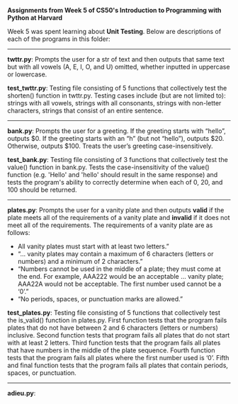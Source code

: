 **Assignments from Week 5 of CS50's Introduction to Programming with Python at Harvard**

Week 5 was spent learning about **Unit Testing**. Below are descriptions of each of the programs in this folder:  
  
-----------------------------------------------------------------------------------------------------------------------------------------------------------
  
**twttr.py**: Prompts the user for a str of text and then outputs that same text but with all vowels (A, E, I, O, and U) omitted, whether inputted in uppercase or lowercase.  
  
**test_twttr.py**: Testing file consisting of 5 functions that collectively test the shorten() function in twttr.py. Testing cases include (but are not limited to): strings with all vowels, strings with all consonants, strings with non-letter characters, strings that consist of an entire sentence.
  
-----------------------------------------------------------------------------------------------------------------------------------------------------------
  
**bank.py**: Prompts the user for a greeting. If the greeting starts with “hello”, outputs $0. If the greeting starts with an “h” (but not “hello”), outputs $20. Otherwise, outputs $100. Treats the user’s greeting case-insensitively.
  
**test_bank.py**: Testing file consisting of 3 functions that collectively test the value() function in bank.py. Tests the case-insensitivity of the value() function (e.g. 'Hello' and 'hello' should result in the same response) and tests the program's ability to correctly determine when each of 0, 20, and 100 should be returned.
  
-----------------------------------------------------------------------------------------------------------------------------------------------------------
  
**plates.py**: Prompts the user for a vanity plate and then outputs **valid** if the plate meets all of the requirements of a vanity plate
and **invalid** if it does not meet all of the requirements. The requirements of a vanity plate are as follows:
   - All vanity plates must start with at least two letters.”
   - “… vanity plates may contain a maximum of 6 characters (letters or numbers) and a minimum of 2 characters.”
   - “Numbers cannot be used in the middle of a plate; they must come at the end. For example, AAA222 would be an acceptable … vanity plate; AAA22A would not be acceptable. The first number used cannot be a ‘0’.”
   - “No periods, spaces, or punctuation marks are allowed.”
  
**test_plates.py**: Testing file consisting of 5 functions that collectively test the is_valid() function in plates.py. First function tests that the program fails plates that do not have between 2 and 6 characters (letters or numbers) inclusive. Second function tests that program fails all plates that do not start with at least 2 letters. Third function tests that the program fails all plates that have numbers in the middle of the plate sequence. Fourth function tests that the program fails all plates where the first number used is ‘0’. Fifth and final function tests that the program fails all plates that contain periods, spaces, or punctuation.
  
-----------------------------------------------------------------------------------------------------------------------------------------------------------
  
**adieu.py**: 
